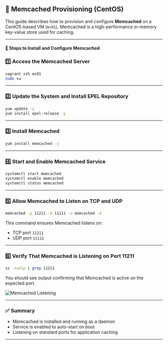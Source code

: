 
## 🧠 Memcached Provisioning (CentOS)

This guide describes how to provision and configure **Memcached** on a CentOS-based VM (`mc01`). Memcached is a high-performance in-memory key-value store used for caching.

---

#### 🧰 Steps to Install and Configure Memcached

### 1️⃣ Access the Memcached Server

```bash
vagrant ssh mc01
sudo su -
```

---

### 2️⃣ Update the System and Install EPEL Repository

```bash
yum update -y
yum install epel-release -y
```

---

### 3️⃣ Install Memcached

```bash
yum install memcached -y
```

---

### 4️⃣ Start and Enable Memcached Service

```bash
systemctl start memcached
systemctl enable memcached
systemctl status memcached
```

---

### 5️⃣ Allow Memcached to Listen on TCP and UDP

```bash
memcached -p 11211 -U 11111 -u memcached -d
```

This command ensures Memcached listens on:
- TCP port `11211`
- UDP port `11111`

---

### 6️⃣ Verify That Memcached is Listening on Port 11211

```bash
ss -tunlp | grep 11211
```

You should see output confirming that Memcached is active on the expected port.

![Memcached Listening](images/memcached-listening-on-tcp-11211.png)

---

### ✅ Summary

- Memcached is installed and running as a daemon
- Service is enabled to auto-start on boot
- Listening on standard ports for application caching

---
